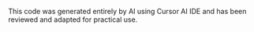 This code was generated entirely by AI using Cursor AI IDE and has been reviewed and adapted for practical use.
